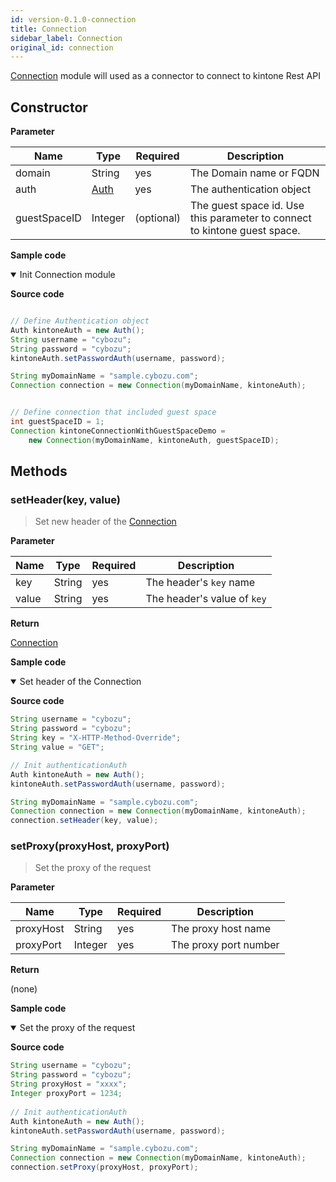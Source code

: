 ```yaml
---
id: version-0.1.0-connection
title: Connection
sidebar_label: Connection
original_id: connection
---
```


[Connection](#) module will used as a connector to connect to kintone Rest API

## Constructor

**Parameter**

| Name| Type| Required| Description |
| --- | --- | --- | --- |
| domain | String | yes | The Domain name or FQDN
| auth | [Auth](./authentication) | yes | The authentication object
| guestSpaceID | Integer | (optional) | The guest space id. Use this parameter to connect to kintone guest space.

**Sample code**

<details class="tab-container" open>
<Summary>Init Connection module</Summary>

**Source code**

```java

// Define Authentication object
Auth kintoneAuth = new Auth();
String username = "cybozu";
String password = "cybozu";
kintoneAuth.setPasswordAuth(username, password);

String myDomainName = "sample.cybozu.com";
Connection connection = new Connection(myDomainName, kintoneAuth);


// Define connection that included guest space
int guestSpaceID = 1;
Connection kintoneConnectionWithGuestSpaceDemo =
    new Connection(myDomainName, kintoneAuth, guestSpaceID);

```

</details>

## Methods

### setHeader(key, value)

> Set new header of the [Connection](./connection)

**Parameter**

| Name| Type| Required| Description |
| --- | --- | --- | --- |
| key | String | yes | The header's `key` name
| value | String | yes | The header's value of `key`

**Return**

[Connection](./connection)

**Sample code**

<details class="tab-container" open>
<Summary>Set header of the Connection</Summary>

**Source code**

```java
String username = "cybozu";
String password = "cybozu";
String key = "X-HTTP-Method-Override";
String value = "GET";

// Init authenticationAuth
Auth kintoneAuth = new Auth();
kintoneAuth.setPasswordAuth(username, password);

String myDomainName = "sample.cybozu.com";
Connection connection = new Connection(myDomainName, kintoneAuth);
connection.setHeader(key, value);
```

</details>

### setProxy(proxyHost, proxyPort)

> Set the proxy of the request

**Parameter**

| Name| Type| Required| Description |
| --- | --- | --- | --- |
| proxyHost | String | yes | The proxy host name
| proxyPort | Integer | yes | The proxy port number

**Return**

(none)

**Sample code**

<details class="tab-container" open>
<Summary>Set the proxy of the request</Summary>

**Source code**

```java
String username = "cybozu";
String password = "cybozu";
String proxyHost = "xxxx";
Integer proxyPort = 1234;
  
// Init authenticationAuth
Auth kintoneAuth = new Auth();
kintoneAuth.setPasswordAuth(username, password);

String myDomainName = "sample.cybozu.com";
Connection connection = new Connection(myDomainName, kintoneAuth);
connection.setProxy(proxyHost, proxyPort);
```

</details>
